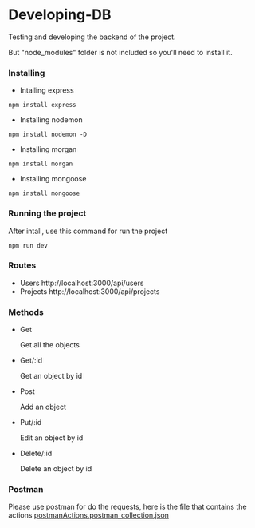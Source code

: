 # Developing-DB
Testing and developing the backend of the project.

But "node_modules" folder is not included so you'll need to install it.

### Installing
* Intalling express
```
npm install express
```
* Installing nodemon
```
npm install nodemon -D
```
* Installing morgan
```
npm install morgan
```
* Installing mongoose
```
npm install mongoose
```
### Running the project
After intall, use this command for run the project
```
npm run dev
```
### Routes
* Users
http://localhost:3000/api/users
* Projects
http://localhost:3000/api/projects

### Methods
* Get

    Get all the objects
* Get/:id

    Get an object by id
* Post

    Add an object
* Put/:id

    Edit an object by id
* Delete/:id

    Delete an object by id
### Postman
Please use postman for do the requests, here is the file that contains the actions [postmanActions.postman_collection.json](https://github.com/Reverse117/developing-db/blob/master/postmanActions.postman_collection.json)
